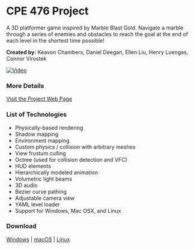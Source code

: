 # CPE 476 Project

A 3D platformer game inspired by Marble Blast Gold. Navigate a marble through a series of enemies and obstacles to reach the goal at the end of each level in the shortest time possible!

**Created by:** Keavon Chambers, Daniel Deegan, Ellen Liu, Henry Luengas, Connor Virostek

[![Video](https://files.keavon.com/-/GreedyTragicAmethystinepython/capture.png)](https://www.youtube.com/watch?v=ChNajW78EFg)

### More Details
[Visit the Project Web Page](https://keavon.github.io/Curve/)

### List of Technologies
* Physically-based rendering
* Shadow mapping
* Environment mapping
* Custom physics / collision with arbitrary meshes
* View frustum culling
* Octree (used for collision detection and VFC)
* HUD elements
* Hierarchically modeled animation
* Volumetric light beams
* 3D audio
* Bezier curve pathing
* Adjustable camera view
* YAML level loader
* Support for Windows, Mac OSX, and Linux

### Download
[Windows](https://the-real-connor.me/files/curve/curve-windows.zip) | [macOS](https://the-real-connor.me/files/curve/curve-macosx.zip) | [Linux](https://the-real-connor.me/files/curve/curve-linux.zip)
